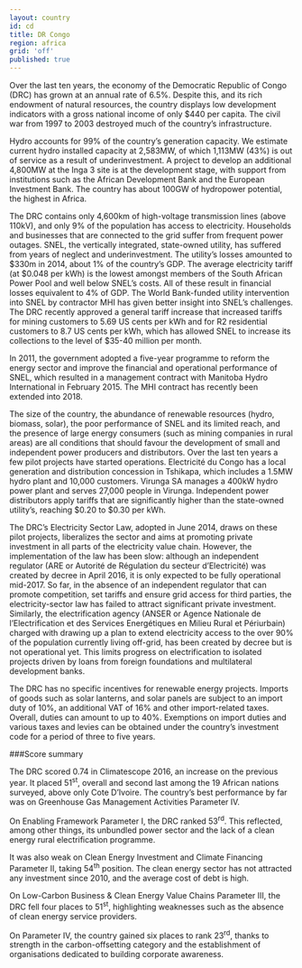 ```yaml
---
layout: country
id: cd
title: DR Congo
region: africa
grid: 'off'
published: true
---
```


Over the last ten years, the economy of the Democratic Republic of Congo (DRC) has grown at an annual rate of 6.5%. Despite this, and its rich endowment of natural resources, the country displays low development indicators with a gross national income of only $440 per capita. The civil war from 1997 to 2003 destroyed much of the country’s infrastructure.

Hydro accounts for 99% of the country’s generation capacity. We estimate current hydro installed capacity at 2,583MW, of which 1,113MW (43%) is out of service as a result of underinvestment. A project to develop an additional 4,800MW at the Inga 3 site is at the development stage, with support from institutions such as the African Development Bank and the European Investment Bank. The country has about 100GW of hydropower potential, the highest in Africa.

The DRC contains only 4,600km of high-voltage transmission lines (above 110kV), and only 9% of the population has access to electricity. Households and businesses that are connected to the grid suffer from frequent power outages. SNEL, the vertically integrated, state-owned utility, has suffered from years of neglect and underinvestment. The utility’s losses amounted to $330m in 2014, about 1% of the country’s GDP. The average electricity tariff (at $0.048 per kWh) is the lowest amongst members of the South African Power Pool and well below SNEL’s costs. All of these result in financial losses equivalent to 4% of GDP. The World Bank-funded utility intervention into SNEL by contractor MHI has given better insight into SNEL’s challenges. The DRC recently approved a general tariff increase that increased tariffs for mining customers to 5.69 US cents per kWh and for R2 residential customers to 8.7 US cents per kWh, which has allowed SNEL to increase its collections to the level of $35-40 million per month. 

In 2011, the government adopted a five-year programme to reform the energy sector and improve the financial and operational performance of SNEL, which resulted in a management contract with Manitoba Hydro International in February 2015. The MHI contract has recently been extended into 2018.

The size of the country, the abundance of renewable resources (hydro, biomass, solar), the poor performance of SNEL and its limited reach, and the presence of large energy consumers (such as mining companies in rural areas) are all conditions that should favour the development of small and independent power producers and distributors. Over the last ten years a few pilot projects have started operations. Electricité du Congo has a local generation and distribution concession in Tshikapa, which includes a 1.5MW hydro plant and 10,000 customers. Virunga SA manages a 400kW hydro power plant and serves 27,000 people in Virunga. Independent power distributors apply tariffs that are significantly higher than the state-owned utility’s, reaching $0.20 to $0.30 per kWh.

The DRC’s Electricity Sector Law, adopted in June 2014, draws on these pilot projects, liberalizes the sector and aims at promoting private investment in all parts of the electricity value chain. However, the implementation of the law has been slow: although an independent regulator (ARE or Autorité de Régulation du secteur d’Electricité) was created by decree in April 2016, it is only expected to be fully operational mid-2017. So far, in the absence of an independent regulator that can promote competition, set tariffs and ensure grid access for third parties, the electricity-sector law has failed to attract significant private investment.
Similarly, the electrification agency (ANSER or Agence Nationale de l’Electrification et des Services Energétiques en Milieu Rural et Périurbain) charged with drawing up a plan to extend electricity access to the over 90% of the population currently living off-grid, has been created by decree but is not operational yet. This limits progress on electrification to isolated projects driven by loans from foreign foundations and multilateral development banks.

The DRC has no specific incentives for renewable energy projects. Imports of goods such as solar lanterns, and solar panels are subject to an import duty of 10%, an additional VAT of 16% and other import-related taxes. Overall, duties can amount to up to 40%. Exemptions on import duties and various taxes and levies can be obtained under the country’s investment code for a period of three to five years.


###Score summary

The DRC scored 0.74 in Climatescope 2016, an increase on the previous year. It placed 51<sup>st</sup>, overall and second last among the 19 African nations surveyed, above only Cote D’Ivoire. The country’s best performance by far was on Greenhouse Gas Management Activities Parameter IV.

On Enabling Framework Parameter I, the DRC ranked 53<sup>rd</sup>. This reflected, among other things, its unbundled power sector and the lack of a clean energy rural electrification programme.

It was also weak on Clean Energy Investment and Climate Financing Parameter II, taking 54<sup>th</sup> position. The clean energy sector has not attracted any investment since 2010, and the average cost of debt is high.

On Low-Carbon Business & Clean Energy Value Chains Parameter III, the DRC fell four places to 51<sup>st</sup>, highlighting weaknesses such as the absence of clean energy service providers. 

On Parameter IV, the country gained six places to rank 23<sup>rd</sup>, thanks to strength in the carbon-offsetting category and the establishment of organisations dedicated to building corporate awareness.
